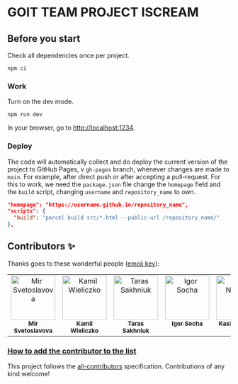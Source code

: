# GOIT TEAM PROJECT ISCREAM

## Before you start

Check all dependencies once per project.

```shell
npm ci
```

### Work


Turn on the dev mode.

```shell
npm run dev
```

In your browser, go to [http://localhost:1234](http://localhost:1234).

### Deploy

The code will automatically collect and do deploy the current version of the project to GitHub Pages, v
`gh-pages` branch, whenever changes are made to `main`. For example, after
direct push or after accepting a pull-request. For this to work, we need the `package.json` file
change the `homepage` field and the `build` script, changing `username` and `repository_name` to
own.

```json
"homepage": "https://username.github.io/repository_name",
"scripts": {
  "build": "parcel build src/*.html --public-url /repository_name/"
},
```

## Contributors ✨

Thanks goes to these wonderful people ([emoji key](https://allcontributors.org/docs/en/emoji-key)):

<!-- ALL-CONTRIBUTORS-LIST:START - Do not remove or modify this section -->
<!-- prettier-ignore-start -->
<!-- markdownlint-disable -->
<table>
  <tbody>
    <tr>
      <td align="center" valign="top" width="14.28%"><a href="https://github.com/mirs-me"><img src="https://avatars.githubusercontent.com/u/130767929?v=4" width="100px;" alt="Mir Svetoslavova"/><br /><sub><b>Mir Svetoslavova</b></sub></a><br /></td>
      <td align="center" valign="top" width="14.28%"><a href="https://github.com/Mrbabet"><img src="https://avatars.githubusercontent.com/u/108229726?v=4" width="100px;" alt="Kamil Wieliczko"/><br /><sub><b>Kamil Wieliczko</b></sub></a><br /></td>
      <td align="center" valign="top" width="14.28%"><a href="https://github.com/alenfador2"><img src="https://avatars.githubusercontent.com/u/129333585?v=4" width="100px;" alt="Taras Sakhniuk"/><br /><sub><b>Taras Sakhniuk</b></sub></a><br /></td>
      <td align="center" valign="top" width="14.28%"><a href="https://github.com/Belvegor"><img src="https://avatars.githubusercontent.com/u/132554347?v=4" width="100px;" alt="Igor Socha"/><br /><sub><b>Igor Socha</b></sub></a><br /></td>
      <td align="center" valign="top" width="14.28%"><a href="https://github.com/KasiaNejman"><img src="https://avatars.githubusercontent.com/u/139686065?v=4" width="100px;" alt="Kasia Nejman"/><br /><sub><b>Kasia Nejman</b></sub></a><br /></td>
      <td align="center" valign="top" width="14.28%"><a href="https://github.com/Otrzewik"><img src="https://avatars.githubusercontent.com/u/124401978?v=4" width="100px;" alt="Otrzewik"/><br /><sub><b>Otrzewik</b></sub></a><br /></td>
      <td align="center" valign="top" width="14.28%"><a href="https://github.com/dmgrabski"><img src="https://avatars.githubusercontent.com/u/132050167?v=4" width="100px;" alt="dmgrabski"/><br /><sub><b>dmgrabski</b></sub></a><br /></td>
      <td align="center" valign="top" width="14.28%"><a href="https://github.com/PiotrJasinski1995"><img src="https://avatars.githubusercontent.com/u/45859926?v=4" width="100px;" alt="PiotrJasinski"/><br /><sub><b>Piotr Jasiński</b></sub></a><br /></td>
    </tr>
  </tbody>
</table>

<!-- markdownlint-restore -->
<!-- prettier-ignore-end -->

<!-- ALL-CONTRIBUTORS-LIST:END -->

### [How to add the contributor to the list](https://allcontributors.org/docs/en/bot/usage)

This project follows the [all-contributors](https://github.com/all-contributors/all-contributors)
specification. Contributions of any kind welcome!
